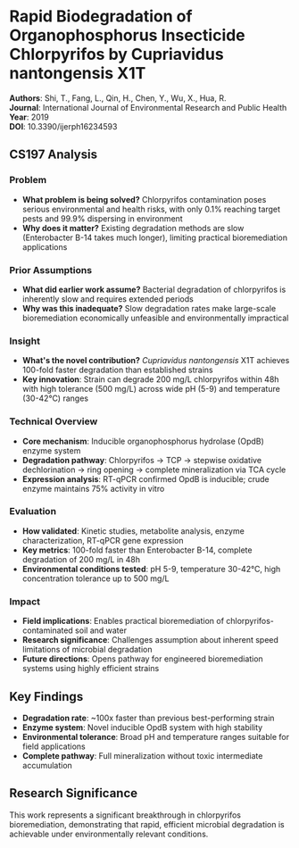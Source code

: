 # Rapid Biodegradation of Organophosphorus Insecticide Chlorpyrifos by Cupriavidus nantongensis X1T

**Authors**: Shi, T., Fang, L., Qin, H., Chen, Y., Wu, X., Hua, R.  
**Journal**: International Journal of Environmental Research and Public Health  
**Year**: 2019  
**DOI**: 10.3390/ijerph16234593  

## CS197 Analysis

### Problem
- **What problem is being solved?** Chlorpyrifos contamination poses serious environmental and health risks, with only 0.1% reaching target pests and 99.9% dispersing in environment
- **Why does it matter?** Existing degradation methods are slow (Enterobacter B-14 takes much longer), limiting practical bioremediation applications

### Prior Assumptions  
- **What did earlier work assume?** Bacterial degradation of chlorpyrifos is inherently slow and requires extended periods
- **Why was this inadequate?** Slow degradation rates make large-scale bioremediation economically unfeasible and environmentally impractical

### Insight
- **What's the novel contribution?** *Cupriavidus nantongensis* X1T achieves 100-fold faster degradation than established strains
- **Key innovation**: Strain can degrade 200 mg/L chlorpyrifos within 48h with high tolerance (500 mg/L) across wide pH (5-9) and temperature (30-42°C) ranges

### Technical Overview
- **Core mechanism**: Inducible organophosphorus hydrolase (OpdB) enzyme system
- **Degradation pathway**: Chlorpyrifos → TCP → stepwise oxidative dechlorination → ring opening → complete mineralization via TCA cycle
- **Expression analysis**: RT-qPCR confirmed OpdB is inducible; crude enzyme maintains 75% activity in vitro

### Evaluation
- **How validated**: Kinetic studies, metabolite analysis, enzyme characterization, RT-qPCR gene expression
- **Key metrics**: 100-fold faster than Enterobacter B-14, complete degradation of 200 mg/L in 48h
- **Environmental conditions tested**: pH 5-9, temperature 30-42°C, high concentration tolerance up to 500 mg/L

### Impact
- **Field implications**: Enables practical bioremediation of chlorpyrifos-contaminated soil and water
- **Research significance**: Challenges assumption about inherent speed limitations of microbial degradation
- **Future directions**: Opens pathway for engineered bioremediation systems using highly efficient strains

## Key Findings
- **Degradation rate**: ~100x faster than previous best-performing strain
- **Enzyme system**: Novel inducible OpdB system with high stability
- **Environmental tolerance**: Broad pH and temperature ranges suitable for field applications
- **Complete pathway**: Full mineralization without toxic intermediate accumulation

## Research Significance
This work represents a significant breakthrough in chlorpyrifos bioremediation, demonstrating that rapid, efficient microbial degradation is achievable under environmentally relevant conditions.